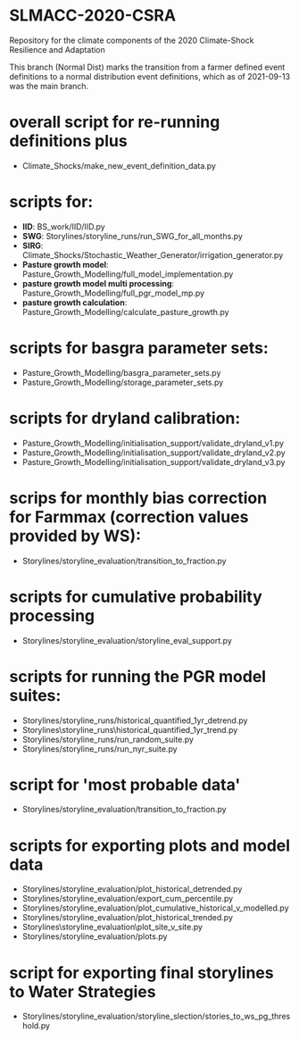 # SLMACC-2020-CSRA
Repository for the climate components of the 2020 Climate-Shock Resilience and Adaptation

This branch (Normal Dist) marks the transition from a farmer defined event definitions to a 
normal distribution event definitions, which as of 2021-09-13 was the main branch.

# overall script for re-running definitions plus
* Climate_Shocks/make_new_event_definition_data.py

# scripts for:
* **IID**: BS_work/IID/IID.py 
* **SWG**: Storylines/storyline_runs/run_SWG_for_all_months.py
* **SIRG**: Climate_Shocks/Stochastic_Weather_Generator/irrigation_generator.py
* **Pasture growth model**: Pasture_Growth_Modelling/full_model_implementation.py
* **pasture growth model multi processing**: Pasture_Growth_Modelling/full_pgr_model_mp.py
* **pasture growth calculation**: Pasture_Growth_Modelling/calculate_pasture_growth.py

# scripts for basgra parameter sets:
* Pasture_Growth_Modelling/basgra_parameter_sets.py
* Pasture_Growth_Modelling/storage_parameter_sets.py

# scripts for dryland calibration:
* Pasture_Growth_Modelling/initialisation_support/validate_dryland_v1.py
* Pasture_Growth_Modelling/initialisation_support/validate_dryland_v2.py
* Pasture_Growth_Modelling/initialisation_support/validate_dryland_v3.py

# scrips for monthly bias correction for Farmmax (correction values provided by WS):
* Storylines/storyline_evaluation/transition_to_fraction.py

# scripts for cumulative probability processing
* Storylines/storyline_evaluation/storyline_eval_support.py

# scripts for running the PGR model suites:
* Storylines/storyline_runs/historical_quantified_1yr_detrend.py
* Storylines\storyline_runs\historical_quantified_1yr_trend.py
* Storylines/storyline_runs/run_random_suite.py
* Storylines/storyline_runs/run_nyr_suite.py

# script for 'most probable data'
* Storylines/storyline_evaluation/transition_to_fraction.py

# scripts for exporting plots and model data
* Storylines/storyline_evaluation/plot_historical_detrended.py
* Storylines/storyline_evaluation/export_cum_percentile.py
* Storylines/storyline_evaluation/plot_cumulative_historical_v_modelled.py
* Storylines/storyline_evaluation/plot_historical_trended.py
* Storylines\storyline_evaluation\plot_site_v_site.py
* Storylines/storyline_evaluation/plots.py
  
# script for exporting final storylines to Water Strategies
* Storylines/storyline_evaluation/storyline_slection/stories_to_ws_pg_threshold.py
